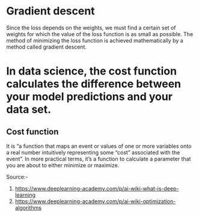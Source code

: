 # Gradient descent
Since the loss depends on the weights, we must find a certain set of weights for which the value of the loss function is as small as possible. The method of minimizing the loss function is achieved mathematically by a method called gradient descent.

# In data science, the cost function calculates the difference between your model predictions and your data set.

## Cost function 
It is “a function that maps an event or values of one or more variables onto a real number intuitively representing some “cost” associated with the event”. In more practical terms, it’s a function to calculate a parameter that you are about to either minimize or maximize.



Source:-
1. https://www.deeplearning-academy.com/p/ai-wiki-what-is-deep-learning
2. https://www.deeplearning-academy.com/p/ai-wiki-optimization-algorithms
